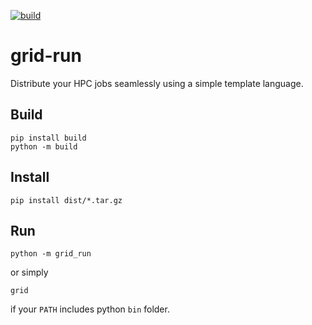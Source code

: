 [![build](https://github.com/pulkin/grid-run/actions/workflows/test.yml/badge.svg)](https://github.com/pulkin/grid-run/actions)

grid-run
========

Distribute your HPC jobs seamlessly using a simple template language.

Build
-----

```commanline
pip install build
python -m build
```

Install
-------

```commandline
pip install dist/*.tar.gz
```

Run
---

```commandline
python -m grid_run
```

or simply

```commandline
grid
```

if your `PATH` includes python `bin` folder.
